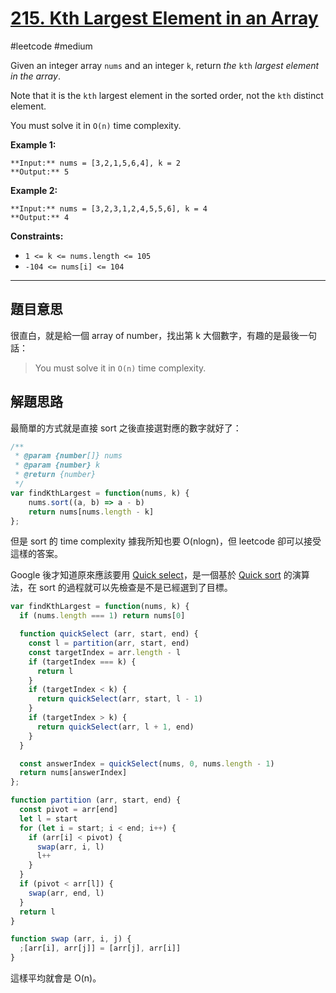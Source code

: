 # [215. Kth Largest Element in an Array](https://leetcode.com/problems/kth-largest-element-in-an-array/)

#leetcode #medium 

Given an integer array `nums` and an integer `k`, return _the_ `kth` _largest element in the array_.

Note that it is the `kth` largest element in the sorted order, not the `kth` distinct element.

You must solve it in `O(n)` time complexity.

**Example 1:**

```
**Input:** nums = [3,2,1,5,6,4], k = 2
**Output:** 5
```

**Example 2:**

```
**Input:** nums = [3,2,3,1,2,4,5,5,6], k = 4
**Output:** 4
```

**Constraints:**

-   `1 <= k <= nums.length <= 105`
-   `-104 <= nums[i] <= 104`

---

## 題目意思

很直白，就是給一個 array of number，找出第 k 大個數字，有趣的是最後一句話：

> You must solve it in `O(n)` time complexity.

## 解題思路

最簡單的方式就是直接 sort 之後直接選對應的數字就好了：

```javascript
/**
 * @param {number[]} nums
 * @param {number} k
 * @return {number}
 */
var findKthLargest = function(nums, k) {
    nums.sort((a, b) => a - b)
    return nums[nums.length - k]
};
```

但是 sort 的 time complexity 據我所知也要 O(nlogn)，但 leetcode 卻可以接受這樣的答案。

Google 後才知道原來應該要用 [Quick select](https://zh.wikipedia.org/zh-tw/%E5%BF%AB%E9%80%9F%E9%80%89%E6%8B%A9)，是一個基於 [Quick sort](https://zh.wikipedia.org/zh-tw/%E5%BF%AB%E9%80%9F%E6%8E%92%E5%BA%8F) 的演算法，在 sort 的過程就可以先檢查是不是已經選到了目標。

```javascript
var findKthLargest = function(nums, k) {
  if (nums.length === 1) return nums[0]

  function quickSelect (arr, start, end) {
    const l = partition(arr, start, end)
    const targetIndex = arr.length - l
    if (targetIndex === k) {
      return l
    }
    if (targetIndex < k) {
      return quickSelect(arr, start, l - 1)
    }
    if (targetIndex > k) {
      return quickSelect(arr, l + 1, end)
    }
  }

  const answerIndex = quickSelect(nums, 0, nums.length - 1)
  return nums[answerIndex]
};

function partition (arr, start, end) {
  const pivot = arr[end]
  let l = start
  for (let i = start; i < end; i++) {
    if (arr[i] < pivot) {
      swap(arr, i, l)
      l++
    }
  }
  if (pivot < arr[l]) {
    swap(arr, end, l)
  }
  return l
}

function swap (arr, i, j) {
  ;[arr[i], arr[j]] = [arr[j], arr[i]]
}
```

這樣平均就會是 O(n)。